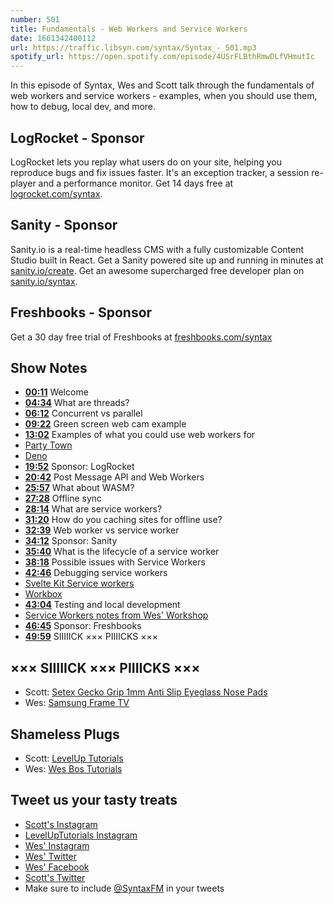 ```yaml
---
number: 501
title: Fundamentals - Web Workers and Service Workers
date: 1661342400112
url: https://traffic.libsyn.com/syntax/Syntax_-_501.mp3
spotify_url: https://open.spotify.com/episode/4USrFLBthRmwDLfVHmutIc
---
```


In this episode of Syntax, Wes and Scott talk through the fundamentals of web workers and service workers - examples, when you should use them, how to debug, local dev, and more.

## LogRocket  - Sponsor

LogRocket lets you replay what users do on your site, helping you reproduce bugs and fix issues faster. It's an exception tracker, a session re-player and a performance monitor. Get 14 days free at [logrocket.com/syntax](https://logrocket.com/syntax).

## Sanity - Sponsor

Sanity.io is a real-time headless CMS with a fully customizable Content Studio built in React. Get a Sanity powered site up and running in minutes at [sanity.io/create](https://www.sanity.io/create). Get an awesome supercharged free developer plan on [sanity.io/syntax](https://www.sanity.io/syntax).

## Freshbooks - Sponsor

Get a 30 day free trial of Freshbooks at [freshbooks.com/syntax](https://freshbooks.com/syntax)

## Show Notes

* **[00:11](#t=00:11)** Welcome
* **[04:34](#t=04:34)** What are threads?
* **[06:12](#t=06:12)** Concurrent vs parallel
* **[09:22](#t=09:22)** Green screen web cam example
* **[13:02](#t=13:02)** Examples of what you could use web workers for
* [Party Town](https://partytown.builder.io)
* [Deno](https://deno.land)
* **[19:52](#t=19:52)** Sponsor: LogRocket
* **[20:42](#t=20:42)** Post Message API and Web Workers
* **[25:57](#t=25:57)** What about WASM?
* **[27:28](#t=27:28)** Offline sync
* **[28:14](#t=28:14)** What are service workers?
* **[31:20](#t=31:20)** How do you caching sites for offline use?
* **[32:39](#t=32:39)** Web worker vs service worker
* **[34:12](#t=34:12)** Sponsor: Sanity
* **[35:40](#t=35:40)** What is the lifecycle of a service worker
* **[38:18](#t=38:18)** Possible issues with Service Workers
* **[42:46](#t=42:46)** Debugging service workers
* [Svelte Kit Service workers](https://kit.svelte.dev/docs/service-workers)
* [Workbox](https://developer.chrome.com/docs/workbox/)
* **[43:04](#t=43:04)** Testing and local development
* [Service Workers notes from Wes' Workshop](https://github.com/wesbos/Web-App-Workshop/blob/master/notes/08%20-%20Offline%20Support%20with%20Service%20Workers.md)
* **[46:45](#t=46:45)** Sponsor: Freshbooks
* **[49:59](#t=49:59)** SIIIIICK ××× PIIIICKS ×××

## ××× SIIIIICK ××× PIIIICKS ×××

* Scott: [Setex Gecko Grip 1mm Anti Slip Eyeglass Nose Pads](https://amzn.to/3w1LFZB)
* Wes: [Samsung Frame TV](https://amzn.to/3dvLDTw)

## Shameless Plugs

* Scott: [LevelUp Tutorials](https://leveluptutorials.com/)
* Wes: [Wes Bos Tutorials](https://wesbos.com/courses)

## Tweet us your tasty treats

* [Scott's Instagram](https://www.instagram.com/stolinski/)
* [LevelUpTutorials Instagram](https://www.instagram.com/LevelUpTutorials/)
* [Wes' Instagram](https://www.instagram.com/wesbos/)
* [Wes' Twitter](https://twitter.com/wesbos)
* [Wes' Facebook](https://www.facebook.com/wesbos.developer)
* [Scott's Twitter](https://twitter.com/stolinski)
* Make sure to include [@SyntaxFM](https://twitter.com/SyntaxFM) in your tweets
